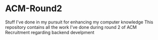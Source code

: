 # ACM-Round2
Stuff I've done in my pursuit for enhancing my computer knowledge
This repository contains all the work I've done during round 2 of ACM Recruitment regarding backend develpment
